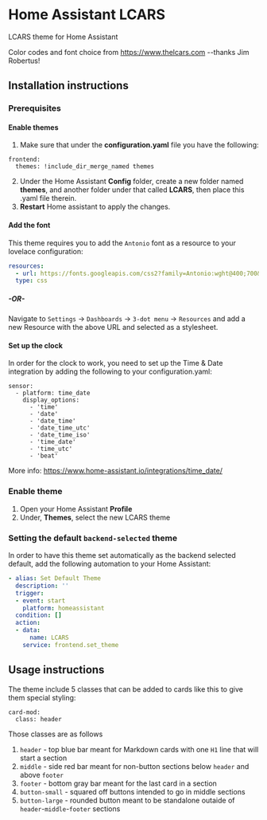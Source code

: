 # Home Assistant LCARS
LCARS theme for Home Assistant

Color codes and font choice from https://www.thelcars.com
    --thanks Jim Robertus!

## Installation instructions
### Prerequisites
#### Enable themes

1. Make sure that under the **configuration.yaml** file you have the following:
```
frontend:
  themes: !include_dir_merge_named themes
```
2. Under the Home Assistant **Config** folder, create a new folder named **themes**, and another folder under that called **LCARS**, then place this .yaml file therein. 
3. **Restart** Home assistant to apply the changes.

#### Add the font
This theme requires you to add the `Antonio` font as a resource to your lovelace configuration:
```yaml
resources:
  - url: https://fonts.googleapis.com/css2?family=Antonio:wght@400;700&display=swap
  type: css
```
##### -OR-
Navigate to `Settings` → `Dashboards` → `3-dot menu` → `Resources` and add a new Resource with the above URL and selected as a stylesheet.

#### Set up the clock
In order for the clock to work, you need to set up the Time & Date integration by adding the following to your configuration.yaml:
```
sensor:
  - platform: time_date
    display_options:
      - 'time'
      - 'date'
      - 'date_time'
      - 'date_time_utc'
      - 'date_time_iso'
      - 'time_date'
      - 'time_utc'
      - 'beat'
```

More info:
https://www.home-assistant.io/integrations/time_date/

### Enable theme
1. Open your Home Assistant **Profile**
2. Under, **Themes**, select the new LCARS theme

### Setting the default `backend-selected` theme
In order to have this theme set automatically as the backend selected default, add the following automation to your Home Assistant:
```yaml
- alias: Set Default Theme
  description: ''
  trigger:
  - event: start
    platform: homeassistant
  condition: []
  action:
  - data:
      name: LCARS
    service: frontend.set_theme
```
## Usage instructions
The theme include 5 classes that can be added to cards like this to give them special styling:
```
card-mod:
  class: header
```
Those classes are as follows
1. `header` - top blue bar meant for Markdown cards with one `H1` line that will start a section
2. `middle` -  side red bar meant for non-button sections below `header` and above `footer`
3. `footer` - bottom gray bar meant for the last card in a section
4. `button-small` - squared off buttons intended to go in middle sections
5. `button-large` - rounded button meant to be standalone outaide of `header`-`middle`-`footer` sections
